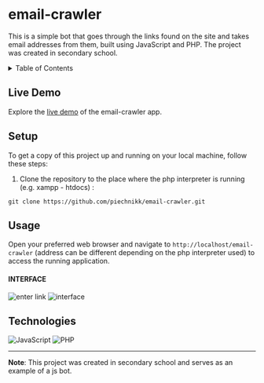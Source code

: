 # email-crawler
This is a simple bot that goes through the links found on the site and takes email addresses from them, built using JavaScript and PHP. The project was created in secondary school.

<details>
  <summary>Table of Contents</summary>
  <ul>
    <li><a href="#live-demo">Live Demo</a></li>
    <li><a href="#setup">Setup</a></li>
    <li><a href="#usage">Usage</a></li>
    <li><a href="#technologies">Technologies</a></li>
  </ul>
</details>

## Live Demo

Explore the [live demo](https://piechnik.ct8.pl/email-crawler/) of the email-crawler app.

## Setup

To get a copy of this project up and running on your local machine, follow these steps:

1. Clone the repository to the place where the php interpreter is running (e.g. xampp - htdocs) : 
```
git clone https://github.com/piechnikk/email-crawler.git
```

## Usage

Open your preferred web browser and navigate to `http://localhost/email-crawler` (address can be different depending on the php interpreter used) to access the running application.

#### INTERFACE
![enter link](https://github.com/piechnikk/email-crawler/assets/51060535/1ef14b75-0d92-48b4-8442-11dedc3dc859)
![interface](https://github.com/piechnikk/email-crawler/assets/51060535/0649fcd6-9cc7-4b6c-aefe-d036a371f2f4)

## Technologies

<div>
    <img src="https://img.shields.io/badge/JavaScript-323330?style=for-the-badge&logo=javascript&logoColor=F7DF1E" alt="JavaScript">
    <img src="https://img.shields.io/badge/PHP-777BB4?style=for-the-badge&logo=php&logoColor=white" alt="PHP">
</div>

---

**Note**: This project was created in secondary school and serves as an example of a js bot.
